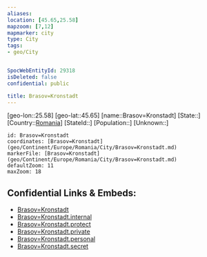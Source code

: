 ```yaml
---
aliases: 
location: [45.65,25.58]
mapzoom: [7,12] 
mapmarker: city 
type: City
tags:
- geo/City


SpocWebEntityId: 29318
isDeleted: false
confidential: public

title: Brasov=Kronstadt
---
```

[geo-lon::25.58]
[geo-lat::45.65]
[name::Brasov=Kronstadt]
[State::]
[Country::[Romania](geo/Continent/Europe/Romania.md)]
[StateId::]
[Population::]
[Unknown::]


```leaflet
id: Brasov=Kronstadt
coordinates: [Brasov=Kronstadt](geo/Continent/Europe/Romania/City/Brasov=Kronstadt.md)
markerFile: [Brasov=Kronstadt](geo/Continent/Europe/Romania/City/Brasov=Kronstadt.md)
defaultZoom: 11 
maxZoom: 18
```


## Confidential Links & Embeds: 
- [Brasov=Kronstadt](../../../../../../_public/geo/Continent/Europe/Romania/City/Brasov=Kronstadt.md) 
- [Brasov=Kronstadt.internal](../../../../../../_internal/geo/Continent/Europe/Romania/City/Brasov=Kronstadt.internal.md) 
- [Brasov=Kronstadt.protect](../../../../../../_protect/geo/Continent/Europe/Romania/City/Brasov=Kronstadt.protect.md) 
- [Brasov=Kronstadt.private](../../../../../../_private/geo/Continent/Europe/Romania/City/Brasov=Kronstadt.private.md) 
- [Brasov=Kronstadt.personal](../../../../../../_personal/geo/Continent/Europe/Romania/City/Brasov=Kronstadt.personal.md) 
- [Brasov=Kronstadt.secret](../../../../../../_secret/geo/Continent/Europe/Romania/City/Brasov=Kronstadt.secret.md) 
